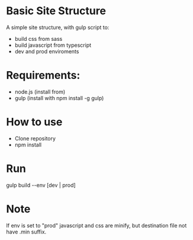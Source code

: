 
Basic Site Structure
===================

A simple site structure, with gulp script to: 

* build css from sass
* build javascript from typescript
* dev and prod enviroments

# Requirements: 
* node.js (install from)
* gulp (install with npm install -g gulp)

# How to use

* Clone repository 
* npm install

# Run

gulp build --env [dev | prod]

# Note

If env is set to "prod" javascript and css are minify, but destination file not have .min suffix.
